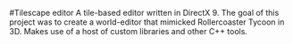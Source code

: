 #Tilescape editor
A tile-based editor written in DirectX 9.
The goal of this project was to create a world-editor that mimicked Rollercoaster Tycoon in 3D.
Makes use of a host of custom libraries and other C++ tools.